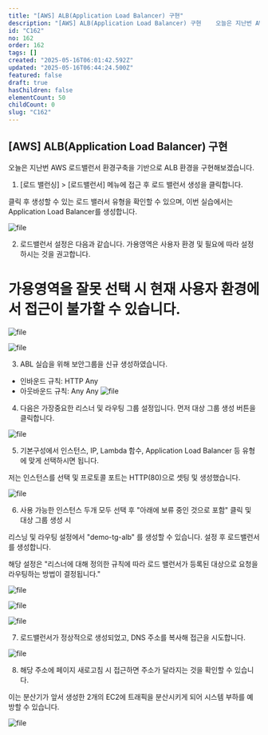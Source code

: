 ```yaml
---
title: "[AWS] ALB(Application Load Balancer) 구현"
description: "[AWS] ALB(Application Load Balancer) 구현    오늘은 지난번 AWS 로드밸런서 환경구축을 기반으로 ALB 환경을 구현해보겠습니다.    1. [로드 밸런싱] > [로드밸런서] 메뉴에 접근 후 로드 밸런서 생성을 클릭합니다.  클릭 후..."
id: "C162"
no: 162
order: 162
tags: []
created: "2025-05-16T06:01:42.592Z"
updated: "2025-05-16T06:44:24.500Z"
featured: false
draft: true
hasChildren: false
elementCount: 50
childCount: 0
slug: "C162"
---
```


## [AWS] ALB(Application Load Balancer) 구현



오늘은 지난번 AWS 로드밸런서 환경구축을 기반으로 ALB 환경을 구현해보겠습니다.



1. [로드 밸런싱] > [로드밸런서] 메뉴에 접근 후 로드 밸런서 생성을 클릭합니다.

클릭 후 생성할 수 있는 로드 밸러서 유형을 확인할 수 있으며, 이번 실습에서는 Application Load Balancer를 생성합니다.

![file](/images/8f5a1cfa1d82c3c6a6962b64f7538b02.jpg)



2. 로드밸런서 설정은 다음과 같습니다. 가용영역은 사용자 환경 및 필요에 따라 설정하시는 것을 권고합니다.

# 가용영역을 잘못 선택 시 현재 사용자 환경에서 접근이 불가할 수 있습니다.

![file](/images/edab6b68ec0e7886173c36a27f682cc6.jpg)

![file](/images/ff2fb07d913c5d9f79b333e94d11737c.jpg)



3. ABL 실습을 위해 보안그룹을 신규 생성하였습니다.

- 인바운드 규칙: HTTP Any
- 아웃바운드 규칙: Any Any
![file](/images/3535f4e5b17ce7c6cf3b2cc0dfc71aa3.jpg)



4. 다음은 가장중요한 리스너 및 라우팅 그룹 설정입니다. 먼저 대상 그룹 생성 버튼을 클릭합니다.

![file](/images/a0a8eb5f0492f8ef29e401c24b147631.jpg)



5. 기본구성에서 인스턴스, IP, Lambda 함수, Application Load Balancer 등 유형에 맞게 선택하시면 됩니다.

저는 인스턴스를 선택 및 프로토콜 포트는 HTTP(80)으로 셋팅 및 생성했습니다. 

![file](/images/3fd41da25f357d32cd465393d6e3b888.jpg)



6. 사용 가능한 인스턴스 두개 모두 선택 후 "아래에 보류 중인 것으로 포함" 클릭 및 대상 그룹 생성 시 

리스닝 및 라우팅 설정에서 "demo-tg-alb" 를 생성할 수 있습니다. 설정 후 로드밸런서를 생성합니다.



해당 설정은 "리스너에 대해 정의한 규칙에 따라 로드 밸런서가 등록된 대상으로 요청을 라우팅하는 방법이 결정됩니다."



![file](/images/07d30c8c711416e5003adcfea330145b.jpg)

![file](/images/be80fe2595ecc3f08d65ab31dc52fe16.jpg)

![file](/images/ea3a8b70858d0b11464992f97051d3b2.jpg)



7. 로드밸런서가 정상적으로 생성되었고, DNS 주소를 복사해 접근을 시도합니다.

![file](/images/81a5a0daaae5fb01d8438325d41c98b4.jpg)



8. 해당 주소에 페이지 새로고침 시 접근하면 주소가 달라지는 것을 확인할 수 있습니다.

이는 분산기가 앞서 생성한 2개의 EC2에 트래픽을 분산시키게 되어 시스템 부하를 예방할 수 있습니다.

![file](/images/72e8c4c4407a0ecf6d57432b7709f789.jpg)

